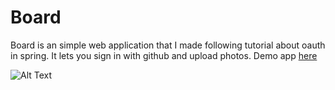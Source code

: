 # Board

Board is an simple web application that I made following tutorial about oauth in spring. It lets you sign in with github and upload photos. 
Demo app [here](https://board.nesz.in/)


![Alt Text](https://i.imgur.com/vdS8gEh.jpg)
